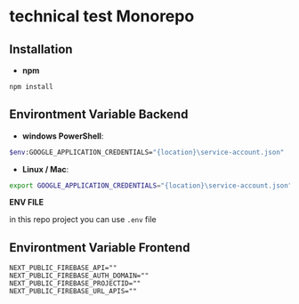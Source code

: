 # technical test Monorepo
## Installation

- **npm**
```bash
npm install
```

## Environtment Variable Backend

- **windows PowerShell**:
```bash
$env:GOOGLE_APPLICATION_CREDENTIALS="{location}\service-account.json"
```

- **Linux / Mac**:
```bash
export GOOGLE_APPLICATION_CREDENTIALS="{location}\service-account.json"
```

**ENV FILE**

in this repo project you can use `.env` file

## Environtment Variable Frontend

```
NEXT_PUBLIC_FIREBASE_API=""
NEXT_PUBLIC_FIREBASE_AUTH_DOMAIN=""
NEXT_PUBLIC_FIREBASE_PROJECTID=""
NEXT_PUBLIC_FIREBASE_URL_APIS=""
```
